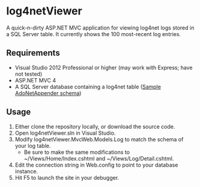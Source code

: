 log4netViewer
=============

A quick-n-dirty ASP.NET MVC application for viewing log4net logs stored in a SQL Server table. It currently shows the 100 most-recent log entries.


Requirements
------------

* Visual Studio 2012 Professional or higher (may work with Express; have not tested)
* ASP.NET MVC 4
* A SQL Server database containing a log4net table ([Sample AdoNetAppender schema](http://logging.apache.org/log4net/release/config-examples.html#adonetappender-mssql))


Usage
-----

1.  Either clone the repository locally, or download the source code.
2.  Open log4netViewer.sln in Visual Studio.
3.  Modify log4netViewer.MvcWeb.Models.Log to match the schema of your log table.
    - Be sure to make the same modifications to ~/Views/Home/Index.cshtml and ~/Views/Log/Detail.cshtml.
4.  Edit the connection string in Web.config to point to your database instance.
5.  Hit F5 to launch the site in your debugger.
